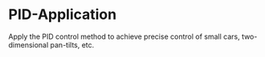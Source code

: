 # PID-Application
Apply the PID control method to achieve precise control of small cars, two-dimensional pan-tilts, etc.
